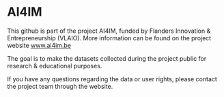 # AI4IM

This github is part of the project AI4IM, funded by Flanders Innovation & Entrepreneurship (VLAIO).
More information can be found on the project website www.ai4im.be

The goal is to make the datasets collected during the project public for research & educational purposes. 

If you have any questions regarding the data or user rights, please contact the project team through the website.
